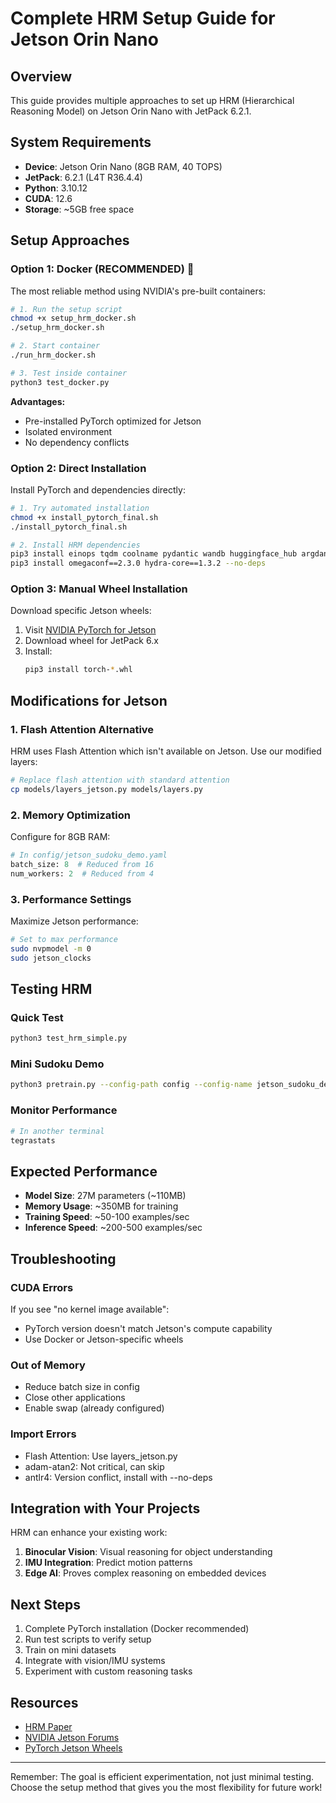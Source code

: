 # Complete HRM Setup Guide for Jetson Orin Nano

## Overview
This guide provides multiple approaches to set up HRM (Hierarchical Reasoning Model) on Jetson Orin Nano with JetPack 6.2.1.

## System Requirements
- **Device**: Jetson Orin Nano (8GB RAM, 40 TOPS)
- **JetPack**: 6.2.1 (L4T R36.4.4)
- **Python**: 3.10.12
- **CUDA**: 12.6
- **Storage**: ~5GB free space

## Setup Approaches

### Option 1: Docker (RECOMMENDED) 🐳
The most reliable method using NVIDIA's pre-built containers:

```bash
# 1. Run the setup script
chmod +x setup_hrm_docker.sh
./setup_hrm_docker.sh

# 2. Start container
./run_hrm_docker.sh

# 3. Test inside container
python3 test_docker.py
```

**Advantages:**
- Pre-installed PyTorch optimized for Jetson
- Isolated environment
- No dependency conflicts

### Option 2: Direct Installation
Install PyTorch and dependencies directly:

```bash
# 1. Try automated installation
chmod +x install_pytorch_final.sh
./install_pytorch_final.sh

# 2. Install HRM dependencies
pip3 install einops tqdm coolname pydantic wandb huggingface_hub argdantic
pip3 install omegaconf==2.3.0 hydra-core==1.3.2 --no-deps
```

### Option 3: Manual Wheel Installation
Download specific Jetson wheels:

1. Visit [NVIDIA PyTorch for Jetson](https://forums.developer.nvidia.com/t/pytorch-for-jetson/72048)
2. Download wheel for JetPack 6.x
3. Install:
   ```bash
   pip3 install torch-*.whl
   ```

## Modifications for Jetson

### 1. Flash Attention Alternative
HRM uses Flash Attention which isn't available on Jetson. Use our modified layers:

```bash
# Replace flash attention with standard attention
cp models/layers_jetson.py models/layers.py
```

### 2. Memory Optimization
Configure for 8GB RAM:

```python
# In config/jetson_sudoku_demo.yaml
batch_size: 8  # Reduced from 16
num_workers: 2  # Reduced from 4
```

### 3. Performance Settings
Maximize Jetson performance:

```bash
# Set to max performance
sudo nvpmodel -m 0
sudo jetson_clocks
```

## Testing HRM

### Quick Test
```bash
python3 test_hrm_simple.py
```

### Mini Sudoku Demo
```bash
python3 pretrain.py --config-path config --config-name jetson_sudoku_demo
```

### Monitor Performance
```bash
# In another terminal
tegrastats
```

## Expected Performance

- **Model Size**: 27M parameters (~110MB)
- **Memory Usage**: ~350MB for training
- **Training Speed**: ~50-100 examples/sec
- **Inference Speed**: ~200-500 examples/sec

## Troubleshooting

### CUDA Errors
If you see "no kernel image available":
- PyTorch version doesn't match Jetson's compute capability
- Use Docker or Jetson-specific wheels

### Out of Memory
- Reduce batch size in config
- Close other applications
- Enable swap (already configured)

### Import Errors
- Flash Attention: Use layers_jetson.py
- adam-atan2: Not critical, can skip
- antlr4: Version conflict, install with --no-deps

## Integration with Your Projects

HRM can enhance your existing work:

1. **Binocular Vision**: Visual reasoning for object understanding
2. **IMU Integration**: Predict motion patterns
3. **Edge AI**: Proves complex reasoning on embedded devices

## Next Steps

1. Complete PyTorch installation (Docker recommended)
2. Run test scripts to verify setup
3. Train on mini datasets
4. Integrate with vision/IMU systems
5. Experiment with custom reasoning tasks

## Resources

- [HRM Paper](https://arxiv.org/abs/2410.13080)
- [NVIDIA Jetson Forums](https://forums.developer.nvidia.com/)
- [PyTorch Jetson Wheels](https://forums.developer.nvidia.com/t/pytorch-for-jetson/72048)

---

Remember: The goal is efficient experimentation, not just minimal testing. Choose the setup method that gives you the most flexibility for future work!